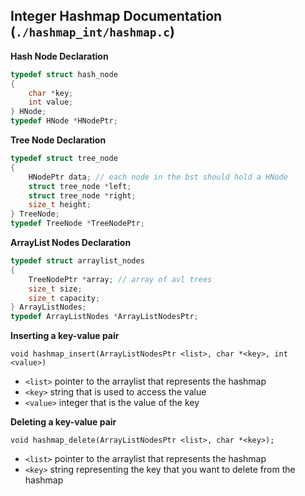 ## Integer Hashmap Documentation (`./hashmap_int/hashmap.c`)
**Hash Node Declaration**
```c
typedef struct hash_node
{
    char *key;
    int value;
} HNode;
typedef HNode *HNodePtr;
```

**Tree Node Declaration**
```c
typedef struct tree_node
{
    HNodePtr data; // each node in the bst should hold a HNode
    struct tree_node *left;
    struct tree_node *right;
    size_t height;
} TreeNode;
typedef TreeNode *TreeNodePtr;
```

**ArrayList Nodes Declaration**
```c
typedef struct arraylist_nodes
{
    TreeNodePtr *array; // array of avl trees
    size_t size;
    size_t capacity;
} ArrayListNodes;
typedef ArrayListNodes *ArrayListNodesPtr;
```

**Inserting a key-value pair**

`void hashmap_insert(ArrayListNodesPtr <list>, char *<key>, int <value>)`

- `<list>` pointer to the arraylist that represents the hashmap
- `<key>` string that is used to access the value
- `<value>` integer that is the value of the key

**Deleting a key-value pair**

`void hashmap_delete(ArrayListNodesPtr <list>, char *<key>);`

- `<list>` pointer to the arraylist that represents the hashmap
- `<key>` string representing the key that you want to delete from the hashmap
